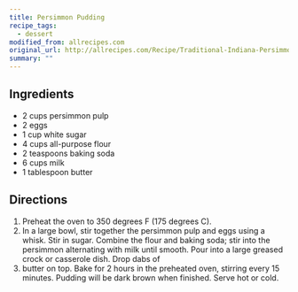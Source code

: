 ```yaml
---
title: Persimmon Pudding
recipe_tags:
  - dessert
modified_from: allrecipes.com
original_url: http://allrecipes.com/Recipe/Traditional-Indiana-Persimmon-Pudding
summary: ""
---
```

## Ingredients

-   2 cups persimmon pulp
-   2 eggs
-   1 cup white sugar
-   4 cups all-purpose flour
-   2 teaspoons baking soda
-   6 cups milk
-   1 tablespoon butter

## Directions

1.  Preheat the oven to 350 degrees F (175 degrees C).
2.  In a large bowl, stir together the persimmon pulp and eggs using a whisk. Stir in sugar. Combine the flour and baking soda; stir into the persimmon alternating with milk until smooth. Pour into a large greased crock or casserole dish. Drop dabs of
3.  butter on top. Bake for 2 hours in the preheated oven, stirring every 15 minutes. Pudding will be dark brown when finished. Serve hot or cold.

